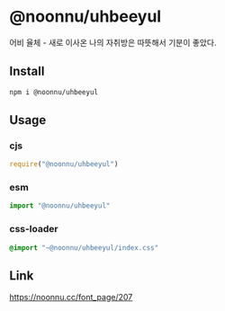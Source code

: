 # @noonnu/uhbeeyul
어비 율체 - 새로 이사온 나의 자취방은 따뜻해서 기분이 좋았다.

## Install
```sh
npm i @noonnu/uhbeeyul
```
## Usage
### cjs
```js
require("@noonnu/uhbeeyul")
```
### esm
```js
import "@noonnu/uhbeeyul"
```
### css-loader
```css
@import "~@noonnu/uhbeeyul/index.css"
```

## Link
https://noonnu.cc/font_page/207